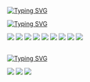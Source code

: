 
[![Typing SVG](https://readme-typing-svg.herokuapp.com?font=Montserrat&weight=600&letterSpacing=&duration=3500&pause=1000&color=000000&center=true&repeat=false&width=435&height=30&lines=about+me)](https://git.io/typing-svg)



[![Typing SVG](https://readme-typing-svg.demolab.com?font=Montserrat&weight=600&size=16&duration=1&pause=1000&color=000000&vCenter=true&repeat=false&width=435&height=17&lines=Skill)](https://git.io/typing-svg)

<div>
<img src="https://img.shields.io/badge/HTML5-E34F26?style=flat&logo=html5&logoColor=white"/>
<img src="https://img.shields.io/badge/CSS3-1572B6?style=flat&logo=css3&logoColor=white"/>
<img src="https://img.shields.io/badge/JavaScript-F7DF1E?style=flat&logo=javascript&logoColor=black"/>
<img src="https://img.shields.io/badge/TypeScript-3178C6?style=flat&logo=typescript&logoColor=black"/>
<img src="https://img.shields.io/badge/React-61DAFB?style=flat&logo=React&logoColor=black"/>
<img src="https://img.shields.io/badge/Next.js-000000?style=flat&logo=Next.js&logoColor=white"/>
<img src="https://img.shields.io/badge/TanStack Query-FF4154?style=flat&logo=reactquery&logoColor=black"/>
<img src="https://img.shields.io/badge/Tailwind CSS-06B6D4?style=flat&logo=Tailwind CSS&logoColor=white"/>
<img src="https://img.shields.io/badge/Zustand-413c36?style=flat&logo=Zustand&logoColor=white"/>
</div>

<br/>
<!-->

[![Typing SVG](https://readme-typing-svg.demolab.com?font=Montserrat&weight=600&size=16&duration=1&pause=1000&color=000000&vCenter=true&repeat=false&width=435&height=17&lines=Learning)](https://git.io/typing-svg)

<div>
<img src="https://img.shields.io/badge/Vite-646CFF?style=flat&logo=Vite&logoColor=ffe362"/>
<img src="https://img.shields.io/badge/Storybook-FF4785?style=flat&logo=Storybook&logoColor=white"/>
<img src="https://img.shields.io/badge/Jotai-272934?style=flat&logo=Jotai&logoColor=white"/>
</div>


<!--
**purplenib/purplenib** is a ✨ _special_ ✨ repository because its `README.md` (this file) appears on your GitHub profile.

Here are some ideas to get you started:

- 🔭 I’m currently working on ...
- 🌱 I’m currently learning ...
- 👯 I’m looking to collaborate on ...
- 🤔 I’m looking for help with ...
- 💬 Ask me about ...
- 📫 How to reach me: ...
- 😄 Pronouns: ...
- ⚡ Fun fact: ...
-->
